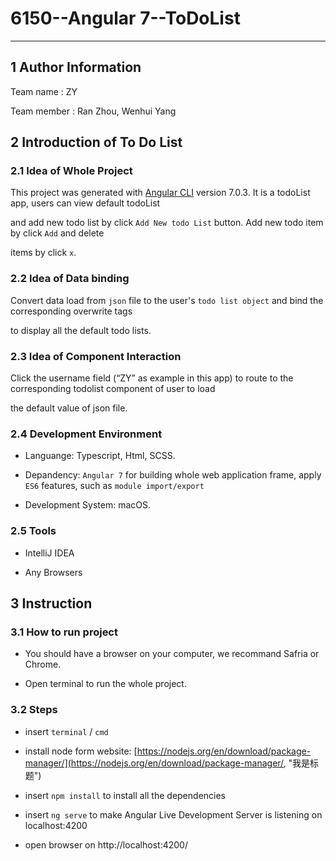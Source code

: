 # 6150--Angular 7--ToDoList
---- 
## 1 Author Information

Team name : ZY

Team member : Ran Zhou, Wenhui Yang

## 2 Introduction of To Do List
### 2.1 Idea of Whole Project
This project was generated with [Angular CLI](https://github.com/angular/angular-cli) version 7.0.3. It is a todoList app, users can view default todoList 

and add new todo list by click `Add New todo List` button. Add new todo item by click `Add` and delete 

items by click `x`.
### 2.2 Idea of Data binding
Convert data load from `json` file to the user's `todo list object` and bind the corresponding overwrite tags 

to display all the default todo lists.

### 2.3 Idea of Component Interaction
Click the username field (“ZY” as example in this app) to route to the corresponding todolist component of user 
to load 

the default value of json file.

### 2.4 Development Environment
+ Languange: Typescript, Html, SCSS.
		
+ Depandency: `Angular 7` for building whole web application frame, apply `ES6` features, such as  `module import/export`
		
+ Development System: macOS.

### 2.5 Tools
+ IntelliJ IDEA

+ Any Browsers 

## 3 Instruction
### 3.1 How to run project
+ You should have a browser on your computer, we recommand Safria or Chrome.

+ Open terminal to run the whole project.

### 3.2	Steps

+ insert `terminal` / `cmd`

+ install node form website: 
[https://nodejs.org/en/download/package-manager/](https://nodejs.org/en/download/package-manager/, "我是标题")
+ insert `npm install` to install all the dependencies
+ insert `ng serve` to make Angular Live Development Server is listening on localhost:4200
+ open browser on http://localhost:4200/
               
               
  
